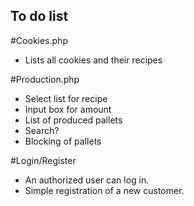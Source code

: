 ## To do list

#Cookies.php
* Lists all cookies and their recipes

#Production.php
* Select list for recipe
* Input box for amount
* List of produced pallets
* Search?
* Blocking of pallets

#Login/Register
* An authorized user can log in.
* Simple registration of a new customer.
